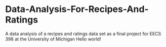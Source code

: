 # Data-Analysis-For-Recipes-And-Ratings
A data analysis of a recipes and ratings data set as a final project for EECS 398 at the University of Michigan
Hello world!
